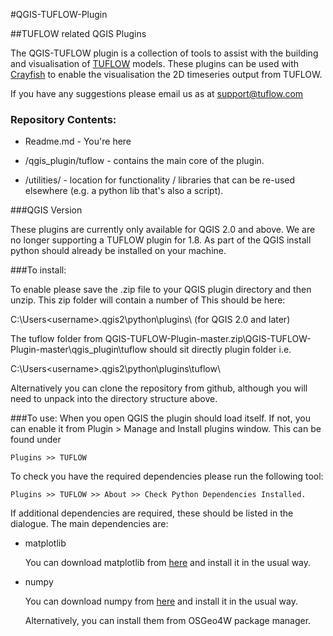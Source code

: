 #QGIS-TUFLOW-Plugin

##TUFLOW related QGIS Plugins

The QGIS-TUFLOW plugin is a collection of tools to assist with the building and visualisation of [TUFLOW](http://www.tuflow.com/) models.  These plugins can be used with [Crayfish](http://www.lutraconsulting.co.uk/products/crayfish/) to enable the visualisation the 2D timeseries output from TUFLOW.

If you have any suggestions please email us as at <support@tuflow.com>  

### Repository Contents:

- Readme.md - You're here
- /qgis_plugin/tuflow - contains the main core of the plugin.

- /utilities/ - location for functionality / libraries that can be re-used elsewhere (e.g. a python lib that's also a script).

###QGIS Version

  These plugins are currently only available for QGIS 2.0 and above.  We are no longer supporting a TUFLOW plugin for 1.8. As part of the QGIS install python should already be installed on your machine.


###To install:  

  To enable please save the .zip file to your QGIS plugin directory and then unzip.  This zip folder will contain a number of This should be here:

  C:\Users\<username>\.qgis2\python\plugins\ (for QGIS 2.0 and later)

The tuflow folder from QGIS-TUFLOW-Plugin-master.zip\QGIS-TUFLOW-Plugin-master\qgis_plugin\tuflow should sit directly plugin folder i.e.

  C:\Users\<username>\.qgis2\python\plugins\tuflow\


Alternatively you can clone the repository from github, although you will need to unpack into the directory structure above.

  
###To use:
  When you open QGIS the plugin should load itself. If not, you can enable it from Plugin > Manage and Install plugins window.  This can be found under 

	Plugins >> TUFLOW

  To check you have the required dependencies please run the following tool:

    Plugins >> TUFLOW >> About >> Check Python Dependencies Installed.

  If additional dependencies are required, these should be listed in the dialogue.  The main dependencies are:

- matplotlib

  You can download matplotlib from [here](http://sourceforge.net/projects/matplotlib/files/matplotlib/matplotlib-1.1.0/matplotlib-1.1.0.win32-py2.7.exe/download) and install it in the usual way.
  
- numpy

  You can download numpy from [here](http://sourceforge.net/projects/numpy/files/NumPy/1.6.1/numpy-1.6.1-win32-superpack-python2.7.exe/download) and install it in the usual way.

  Alternatively, you can install them from OSGeo4W package manager.